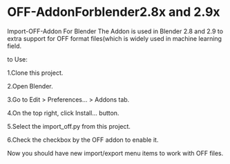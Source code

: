 # OFF-AddonForblender2.8x and 2.9x
Import-OFF-Addon For Blender
 The Addon is used in Blender 2.8 and 2.9 to extra support for OFF format files(which is widely used in machine learning field.
 
 to Use:
 
 1.Clone this project.

 2.Open Blender.

 3.Go to Edit > Preferences... > Addons tab.

 4.On the top right, click Install... button.

 5.Select the import_off.py from this project.

 6.Check the checkbox by the OFF addon to enable it.

Now you should have new import/export menu items to work with OFF files.
